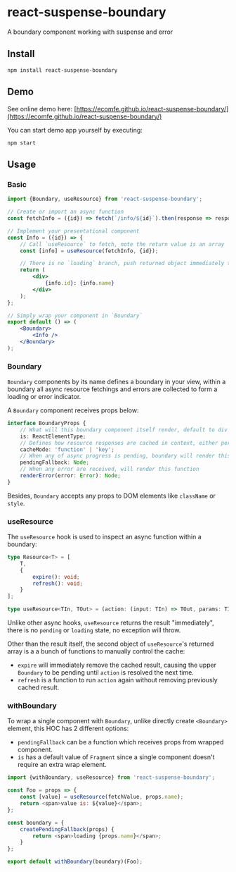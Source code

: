 # react-suspense-boundary

A boundary component working with suspense and error

## Install

```shell
npm install react-suspense-boundary
```

## Demo

See online demo here: [https://ecomfe.github.io/react-suspense-boundary/](https://ecomfe.github.io/react-suspense-boundary/)

You can start demo app yourself by executing:

```shell
npm start
```

## Usage

### Basic

```jsx
import {Boundary, useResource} from 'react-suspense-boundary';

// Create or import an async function
const fetchInfo = ({id}) => fetch(`/info/${id}`).then(response => response.json());

// Implement your presentational component
const Info = ({id}) => {
    // Call `useResource` to fetch, note the return value is an array
    const [info] = useResource(fetchInfo, {id});

    // There is no `loading` branch, push returned object immediately to render
    return (
        <div>
            {info.id}: {info.name}
        </div>
    );
};

// Simply wrap your component in `Boundary`
export default () => (
    <Boundary>
        <Info />
    </Boundary>
);
```

### Boundary

`Boundary` components by its name defines a boundary in your view, within a boundary all async resource fetchings and errors are collected to form a loading or error indicator.

A `Boundary` component receives props below:

```typescript
interface BoundaryProps {
    // What will this boundary component itself render, default to div
    is: ReactElementType;
    // Defines how resource responses are cached in context, either per resource function or per invocation params
    cacheMode: 'function' | 'key';
    // When any of async progress is pending, boundary will render this element
    pendingFallback: Node;
    // When any error are received, will render this function
    renderError(error: Error): Node;
}
```

Besides, `Boundary` accepts any props to DOM elements like `className` or `style`.

### useResource

The `useResource` hook is used to inspect an async function within a boundary:

```typescript
type Resource<T> = [
    T,
    {
        expire(): void;
        refresh(): void;
    }
];

type useResource<TIn, TOut> = (action: (input: TIn) => TOut, params: TIn): Resource<T>;
```

Unlike other async hooks, `useResource` returns the result "immediately", there is no `pending` or `loading` state, no exception will throw.

Other than the result itself, the second object of `useResource`'s returned array is a a bunch of functions to manually control the cache:

- `expire` will immediately remove the cached result, causing the upper `Boundary` to be pending until `action` is resolved the next time.
- `refresh` is a function to run `action` again without removing previously cached result.

### withBoundary

To wrap a single component with `Boundary`, unlike directly create `<Boundary>` element, this HOC has 2 different options:

- `pendingFallback` can be a function which receives props from wrapped component.
- `is` has a default value of `Fragment` since a single component doesn't require an extra wrap element.

```javascript
import {withBoundary, useResource} from 'react-suspense-boundary';

const Foo = props => {
    const [value] = useResource(fetchValue, props.name);
    return <span>value is: ${value}</span>;
};

const boundary = {
    createPendingFallback(props) {
        return <span>loading {props.name}</span>;
    }
};

export default withBoundary(boundary)(Foo);
